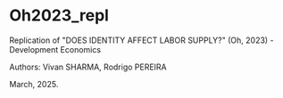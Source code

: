 # Oh2023_repl
Replication of "DOES IDENTITY AFFECT LABOR SUPPLY?" (Oh, 2023) - Development Economics

Authors: Vivan SHARMA, Rodrigo PEREIRA

March, 2025.
